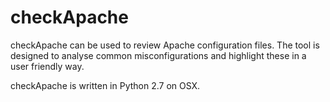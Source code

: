 # checkApache

checkApache can be used to review Apache configuration files. The tool is designed to analyse common misconfigurations and highlight these in a user friendly way. 

checkApache is written in Python 2.7 on OSX. 
